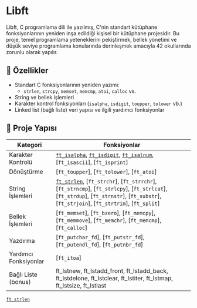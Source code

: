 # Libft

Libft, C programlama dili ile yazılmış, C'nin standart kütüphane fonksiyonlarının yeniden inşa edildiği kişisel bir kütüphane projesidir. Bu proje, temel programlama yeteneklerini pekiştirmek, bellek yönetimi ve düşük seviye programlama konularında derinleşmek amacıyla 42 okullarında zorunlu olarak yapılır.

## 🚀 Özellikler

- Standart C fonksiyonlarının yeniden yazımı:
  - `strlen`, `strcpy`, `memset`, `memcmp`, `atoi`, `calloc` vs.
- String ve bellek işlemleri
- Karakter kontrol fonksiyonları (`isalpha`, `isdigit`, `toupper`, `tolower` vb.)
- Linked list (bağlı liste) veri yapısı ve ilgili yardımcı fonksiyonlar

## 📁 Proje Yapısı

Kategori | Fonksiyonlar
---------|--------------
Karakter Kontrolü | [`ft_isalpha`](https://github.com/rumeysaispay/Libft/blob/main/ft_isalpha.c), [`ft_isdigit`](https://github.com/rumeysaispay/Libft/blob/main/ft_isdigit.c), [`ft_isalnum`](https://github.com/rumeysaispay/Libft/blob/main/ft_isalnum.c), [`ft_isascii`], [`ft_isprint`]
Dönüştürme        | [`ft_toupper`], [`ft_tolower`], [`ft_atoi`]
String İşlemleri | [`ft_strlen`](https://github.com/rumeysaispay/Libft/blob/main/ft_strlen.c), [`ft_strchr`], [`ft_strrchr`], [`ft_strncmp`], [`ft_strlcpy`], [`ft_strlcat`], [`ft_strdup`], [`ft_strnstr`], [`ft_substr`], [`ft_strjoin`], [`ft_strtrim`], [`ft_split`]
Bellek İşlemleri | [`ft_memset`], [`ft_bzero`], [`ft_memcpy`], [`ft_memmove`], [`ft_memchr`], [`ft_memcmp`], [`ft_calloc`]
Yazdırma | [`ft_putchar_fd`], [`ft_putstr_fd`], [`ft_putendl_fd`], [`ft_putnbr_fd`]
Yardımcı Fonksiyonlar | [`ft_itoa`]
Bağlı Liste (bonus) | ft_lstnew, ft_lstadd_front, ft_lstadd_back, ft_lstdelone, ft_lstclear, ft_lstiter, ft_lstmap, ft_lstsize, ft_lstlast



[`ft_strlen`](https://github.com/rumeysaispay/Libft/blob/main/ft_strlen.c)

